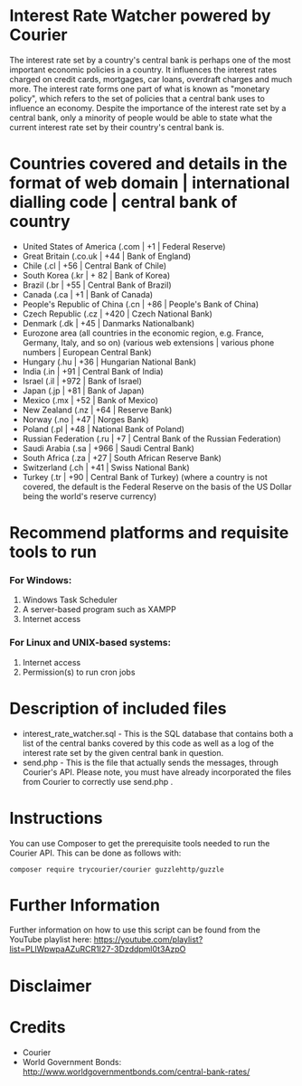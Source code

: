 # Interest Rate Watcher powered by Courier
The interest rate set by a country's central bank is perhaps one of the most important economic policies in a country. It influences the interest rates charged on credit cards, mortgages, car loans, overdraft charges and much more. The interest rate forms one part of what is known as "monetary policy", which refers to the set of policies that a central bank uses to influence an economy. Despite the importance of the interest rate set by a central bank, only a minority of people would be able to state what the current interest rate set by their country's central bank is. 

# Countries covered and details in the format of web domain | international dialling code | central bank of country
* United States of America (.com | +1 | Federal Reserve)
* Great Britain (.co.uk | +44 | Bank of England)
* Chile (.cl | +56 | Central Bank of Chile)
* South Korea (.kr | + 82 | Bank of Korea)
* Brazil (.br | +55 | Central Bank of Brazil)
* Canada (.ca | +1 | Bank of Canada)
* People's Republic of China (.cn | +86 | People's Bank of China)
* Czech Republic (.cz | +420 | Czech National Bank)
* Denmark (.dk | +45 | Danmarks Nationalbank)
* Eurozone area (all countries in the economic region, e.g. France, Germany, Italy, and so on) (various web extensions | various phone numbers | European Central Bank)
* Hungary (.hu | +36 | Hungarian National Bank)
* India (.in | +91 | Central Bank of India)
* Israel (.il | +972 | Bank of Israel)
* Japan (.jp | +81 | Bank of Japan)
* Mexico (.mx | +52 | Bank of Mexico)
* New Zealand (.nz | +64 | Reserve Bank)
* Norway (.no | +47 | Norges Bank)
* Poland (.pl | +48 | National Bank of Poland)
* Russian Federation (.ru | +7 | Central Bank of the Russian Federation)
* Saudi Arabia (.sa | +966 | Saudi Central Bank)
* South Africa (.za | +27 | South African Reserve Bank)
* Switzerland (.ch | +41 | Swiss National Bank)
* Turkey (.tr | +90 | Central Bank of Turkey)
(where a country is not covered, the default is the Federal Reserve on the basis of the US Dollar being the world's reserve currency)

# Recommend platforms and requisite tools to run
### For Windows:
1. Windows Task Scheduler
2. A server-based program such as XAMPP
3. Internet access

### For Linux and UNIX-based systems:
1. Internet access
2. Permission(s) to run cron jobs

# Description of included files
* interest_rate_watcher.sql - This is the SQL database that contains both a list of the central banks covered by this code as well as a log of the interest rate set by the given central bank in question. 
* send.php - This is the file that actually sends the messages, through Courier's API. Please note, you must have already incorporated the files from Courier to correctly use send.php . 

# Instructions
You can use Composer to get the prerequisite tools needed to run the Courier API. This can be done as follows with:

`composer require trycourier/courier guzzlehttp/guzzle `


# Further Information
Further information on how to use this script can be found from the YouTube playlist here: https://youtube.com/playlist?list=PLlWpwpaAZuRCR1I27-3Dzddpml0t3AzpO

# Disclaimer


# Credits
* Courier
* World Government Bonds: http://www.worldgovernmentbonds.com/central-bank-rates/
